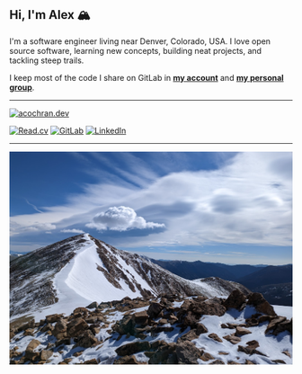 ## Hi, I'm Alex 🏔️

I'm a software engineer living near Denver, Colorado, USA. I love open source software, learning new concepts, building neat projects, and tackling
steep trails.

I keep most of the code I share on GitLab in **[my account](https://gitlab.com/alexcochran)** and **[my personal group](https://gitlab.com/alexlab-cloud)**.

---

[![acochran.dev](https://img.shields.io/badge/acochran.dev-blue?style=for-the-badge&color=%23470ff4)](https://acochran.dev)

[![Read.cv](https://img.shields.io/badge/Read.cv-black?logo=read.cv&style=for-the-badge)](https://read.cv/alex.cochran)
[![GitLab](https://img.shields.io/badge/GitLab%3A%20alexcochran-%23554488?logo=gitlab&style=for-the-badge)](https://gitlab.com/alexcochran)
[![LinkedIn](https://img.shields.io/badge/LinkedIn-%230A66C2?logo=linkedin&style=for-the-badge)](https://linkedin.com/in/alex-cochran)

---

![Mt. Sniktau](assets/images/mt-sniktau.jpg)
